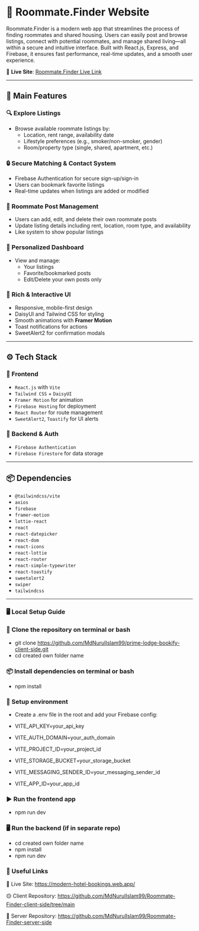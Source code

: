 # 🏨 Roommate.Finder Website

Roommate.Finder is a modern web app that streamlines the process of finding roommates and shared housing. Users can easily post and browse listings, connect with potential roommates, and manage shared living—all within a secure and intuitive interface. Built with React.js, Express, and Firebase, it ensures fast performance, real-time updates, and a smooth user experience.

📍 **Live Site**: [Roommate.Finder Live Link](https://room-mate-finder-auth.web.app/)

---

## 🚀 Main Features

### 🔍 Explore Listings

- Browse available roommate listings by:
  - Location, rent range, availability date
  - Lifestyle preferences (e.g., smoker/non-smoker, gender)
  - Room/property type (single, shared, apartment, etc.)

### 🔒 Secure Matching & Contact System

- Firebase Authentication for secure sign-up/sign-in
- Users can bookmark favorite listings
- Real-time updates when listings are added or modified

### 📝 Roommate Post Management

- Users can add, edit, and delete their own roommate posts
- Update listing details including rent, location, room type, and availability
- Like system to show popular listings

### 👤 Personalized Dashboard

- View and manage:
  - Your listings
  - Favorite/bookmarked posts
  - Edit/Delete your own posts only

### 🎨 Rich & Interactive UI

- Responsive, mobile-first design
- DaisyUI and Tailwind CSS for styling
- Smooth animations with **Framer Motion**
- Toast notifications for actions
- SweetAlert2 for confirmation modals

---

## ⚙️ Tech Stack

### 🔧 Frontend

- `React.js` with `Vite`
- `Tailwind CSS` + `DaisyUI`
- `Framer Motion` for animation
- `Firebase Hosting` for deployment
- `React Router` for route management
- `SweetAlert2`, `Toastify` for UI alerts

### 🧰 Backend & Auth

- `Firebase Authentication`
- `Firebase Firestore` for data storage

---

## 📦 Dependencies

- `@tailwindcss/vite`
- `axios`
- `firebase`
- `framer-motion`
- `lottie-react`
- `react`
- `react-datepicker`
- `react-dom`
- `react-icons`
- `react-lottie`
- `react-router`
- `react-simple-typewriter`
- `react-toastify`
- `sweetalert2`
- `swiper`
- `tailwindcss`

---

### 🖥️ Local Setup Guide

### 📁 Clone the repository on terminal or bash

- git clone https://github.com/MdNurulIslam99/prime-lodge-bookify-client-side.git
- cd created own folder name

### 📦 Install dependencies on terminal or bash

- npm install

### 🔐 Setup environment

- Create a .env file in the root and add your Firebase config:

- VITE_API_KEY=your_api_key
- VITE_AUTH_DOMAIN=your_auth_domain
- VITE_PROJECT_ID=your_project_id
- VITE_STORAGE_BUCKET=your_storage_bucket
- VITE_MESSAGING_SENDER_ID=your_messaging_sender_id
- VITE_APP_ID=your_app_id

### ▶️ Run the frontend app

- npm run dev

### 🖥️ Run the backend (if in separate repo)

- cd created own folder name
- npm install
- npm run dev

### 🔗 Useful Links

🔴 Live Site: https://modern-hotel-bookings.web.app/

🟡 Client Repository: https://github.com/MdNurulIslam99/Roommate-Finder-client-side/tree/main

🔵 Server Repository: https://github.com/MdNurulIslam99/Roommate-Finder-server-side
